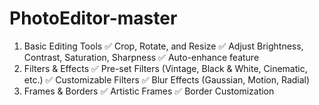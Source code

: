 # PhotoEditor-master
1. Basic Editing Tools
✅ Crop, Rotate, and Resize
✅ Adjust Brightness, Contrast, Saturation, Sharpness
✅ Auto-enhance feature
2. Filters & Effects
✅ Pre-set Filters (Vintage, Black & White, Cinematic, etc.)
✅ Customizable Filters
✅ Blur Effects (Gaussian, Motion, Radial)
3. Frames & Borders
✅ Artistic Frames
✅ Border Customization

